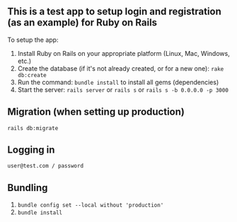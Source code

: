 This is a test app to setup login and registration (as an example) for Ruby on Rails
---
To setup the app:

1. Install Ruby on Rails on your appropriate platform (Linux, Mac, Windows, etc.)
2. Create the database (if it's not already created, or for a new one): `rake db:create`
3. Run the command: `bundle install` to install all gems (dependencies)
4. Start the server: `rails server` or `rails s` or `rails s -b 0.0.0.0 -p 3000`

## Migration (when setting up production)

`rails db:migrate`

## Logging in

`user@test.com / password`

## Bundling

1. `bundle config set --local without 'production'`
2. `bundle install`